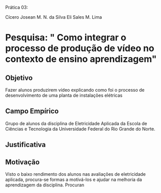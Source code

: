 Prática 03:

Cícero Josean M. N. da Silva
Eli Sales M. Lima

# Pesquisa: " Como integrar o processo de produção de vídeo no contexto de ensino aprendizagem"

## Objetivo

Fazer alunos produzirem vídeo explicando como foi o processo de desenvolvimento de uma planta de instalações elétricas

## Campo Empírico

Grupo de alunos da disciplina de Eletricidade Aplicada da Escola de Ciências e Tecnologia da Universidade Federal do Rio Grande do Norte.

## Justificativa



## Motivação

Visto o baixo rendimento dos alunos nas avaliações de eletricidade aplicada, procura-se formas a motivá-los e ajudar na melhoria da aprendizagem da disciplina. Procuran

